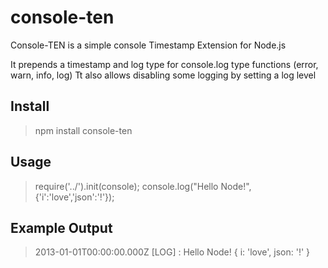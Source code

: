 console-ten
===========

Console-TEN is a simple console Timestamp Extension for Node.js

It prepends a timestamp and log type for console.log type functions (error, warn, info, log)
Tt also allows disabling some logging by setting a log level

Install
-------

> npm install console-ten

Usage
-----

> require('../').init(console);
> console.log("Hello Node!", {'i':'love','json':'!'});

Example Output
--------------

> 2013-01-01T00:00:00.000Z [LOG] :  Hello Node! { i: 'love', json: '!' }

